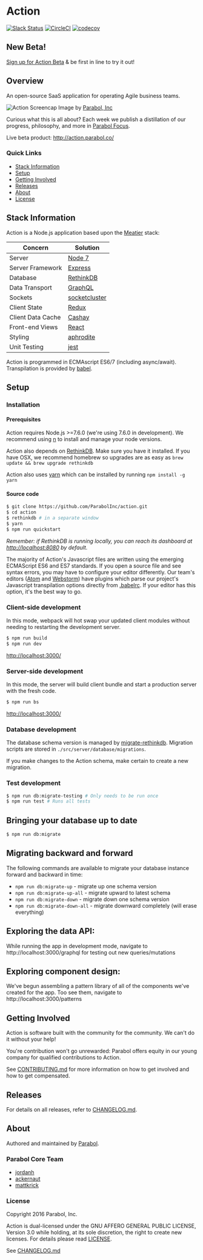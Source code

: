 # Action

[![Slack Status](http://slackin.parabol.co/badge.svg)](http://slackin.parabol.co/)
[![CircleCI](https://circleci.com/gh/ParabolInc/action.svg?style=svg)](https://circleci.com/gh/ParabolInc/action)
[![codecov](https://codecov.io/gh/ParabolInc/action/branch/master/graph/badge.svg)](https://codecov.io/gh/ParabolInc/action)

## New Beta!

[Sign up for Action Beta](http://www.parabol.co/beta) & be first in line to try it out!

## Overview

An open-source SaaS application for operating Agile business teams.

![Action Screencap Image](./docs/images/20161121_Action_Snapshot.gif)
by [Parabol, Inc](http://parabol.co)

Curious what this is all about? Each week we publish a distillation of our
progress, philosophy, and more in
[Parabol Focus](https://medium.com/parabol-focus).

Live beta product: http://action.parabol.co/

### Quick Links

* [Stack Information](#stack-information)
* [Setup](#setup)
* [Getting Involved](#getting-involved)
* [Releases](#releases)
* [About](#about)
* [License](#license)

## Stack Information

Action is a Node.js application based upon the
[Meatier](https://github.com/mattkrick/meatier) stack:

| Concern            | Solution                                                  |
|--------------------|-----------------------------------------------------------|
| Server             | [Node 7](https://nodejs.org/)                             |
| Server Framework   | [Express](http://expressjs.com/)                          |
| Database           | [RethinkDB](https://www.rethinkdb.com/)                   |
| Data Transport     | [GraphQL](https://github.com/graphql/graphql-js)          |
| Sockets            | [socketcluster](http://socketcluster.io/)                 |
| Client State       | [Redux](http://redux.js.org/)                             |
| Client Data Cache  | [Cashay](https://github.com/mattkrick/cashay)             |
| Front-end Views    | [React](https://facebook.github.io/react/)                |
| Styling            | [aphrodite](https://github.com/khan/aphrodite)            |
| Unit Testing       | [jest](https://facebook.github.io/jest)                   |

Action is programmed in ECMAscript ES6/7 (including async/await).
Transpilation is provided by [babel](https://github.com/babel/babel).

## Setup

### Installation

#### Prerequisites

Action requires Node.js >=7.6.0 (we're using 7.6.0 in development).
We recommend using [n](https://github.com/tj/n) to install and manage your
node versions.

Action also depends on [RethinkDB](https://rethinkdb.com/). Make sure
you have it installed. If you have OSX, we recommend homebrew so
upgrades are as easy as `brew update && brew upgrade rethinkdb`

Action also uses [yarn](https://yarnpkg.com/) which can be installed by running `npm install -g yarn`

#### Source code

```bash
$ git clone https://github.com/ParabolInc/action.git
$ cd action
$ rethinkdb # in a separate window
$ yarn
$ npm run quickstart
```
_Remember: if RethinkDB is running locally, you can reach its dashboard at
[http://localhost:8080](http://localhost:8080) by default._

The majority of Action's Javascript files are written using the emerging
ECMAScript ES6 and ES7 standards. If you open a source file and see
syntax errors, you may have to configure your editor differently.
Our team's editors ([Atom](https://atom.io/) and
[Webstorm](https://www.jetbrains.com/webstorm/)) have plugins which parse
our project's Javascript transpilation options directly from
[.babelrc](./.babelrc). If your editor has this option, it's the best way
to go.

### Client-side development

In this mode, webpack will hot swap your updated client modules without
needing to restarting the development server.

```bash
$ npm run build
$ npm run dev
```
[http://localhost:3000/](http://localhost:3000/)

### Server-side development

In this mode, the server will build client bundle and start a production
server with the fresh code.

```bash
$ npm run bs
```
[http://localhost:3000/](http://localhost:3000/)

### Database development

The database schema version is managed by
[migrate-rethinkdb](https://github.com/ParabolInc/migrate-rethinkdb).
Migration scripts are stored in `./src/server/database/migrations`.

If you make changes to the Action schema, make certain to create a new
migration.

### Test development

```bash
$ npm run db:migrate-testing # Only needs to be run once
$ npm run test # Runs all tests
```

## Bringing your database up to date

```bash
$ npm run db:migrate
```

## Migrating backward and forward

The following commands are available to migrate your database instance
forward and backward in time:

   * `npm run db:migrate-up` - migrate up one schema version
   * `npm run db:migrate-up-all` - migrate upward to latest schema
   * `npm run db:migrate-down` - migrate down one schema version
   * `npm run db:migrate-down-all` - migrate downward completely (will erase everything)

## Exploring the data API:

While running the app in development mode, navigate to
http://localhost:3000/graphql for testing out new queries/mutations

## Exploring component design:

We've begun assembling a pattern library of all of the components we've created
for the app. Too see them, navigate to http://localhost:3000/patterns

## Getting Involved

Action is software built with the community for the community. We can't do
it without your help!

You're contribution won't go unrewarded: Parabol offers equity in our
young company for qualified contributions to Action.

See [CONTRIBUTING.md](./CONTRIBUTING.md) for more information on how to
get involved and how to get compensated.

## Releases

For details on all releases, refer to [CHANGELOG.md](./CHANGELOG.md).

## About

Authored and maintained by [Parabol](http://parabol.co).

### Parabol Core Team

* [jordanh](https://github.com/jordanh)
* [ackernaut](https://github.com/ackernaut)
* [mattkrick](https://github.com/mattkrick)

### License

Copyright 2016 Parabol, Inc.

Action is dual-licensed under the GNU AFFERO GENERAL PUBLIC LICENSE,
Version 3.0 while holding, at its sole discretion, the right to create
new licenses. For details please read [LICENSE](LICENSE).

See [CHANGELOG.md](./CHANGELOG.md)
